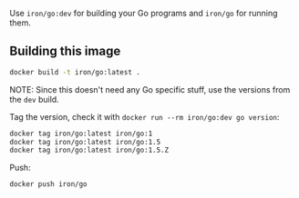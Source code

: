 

Use `iron/go:dev` for building your Go programs and `iron/go` for running them. 

## Building this image


```sh
docker build -t iron/go:latest .
```

NOTE: Since this doesn't need any Go specific stuff, use the versions from the `dev` build.

Tag the version, check it with `docker run --rm iron/go:dev go version`:

```sh
docker tag iron/go:latest iron/go:1
docker tag iron/go:latest iron/go:1.5
docker tag iron/go:latest iron/go:1.5.Z
```

Push:

```sh
docker push iron/go
```
